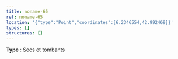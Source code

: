 ```yaml
---
title: noname-65
ref: noname-65
location: '{"type":"Point","coordinates":[6.2346554,42.992469]}'
types: []
structures: []
---
```


**Type** : Secs et tombants  

